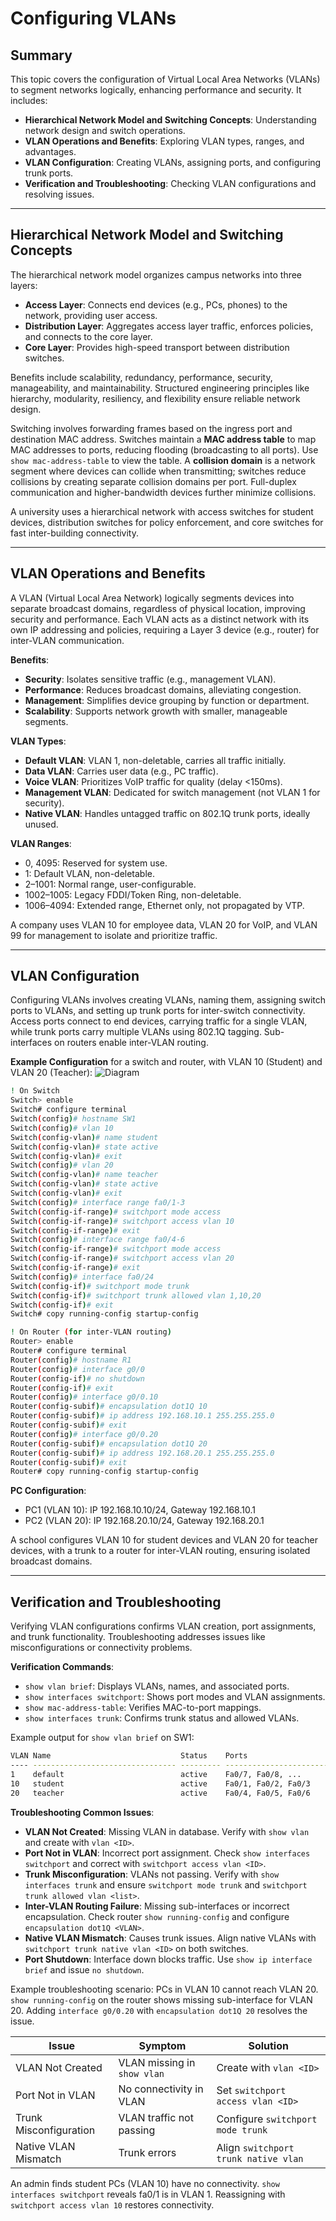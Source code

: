 # Configuring VLANs

## Summary

This topic covers the configuration of Virtual Local Area Networks (VLANs) to segment networks logically, enhancing performance and security. It includes:

* **Hierarchical Network Model and Switching Concepts**: Understanding network design and switch operations.
* **VLAN Operations and Benefits**: Exploring VLAN types, ranges, and advantages.
* **VLAN Configuration**: Creating VLANs, assigning ports, and configuring trunk ports.
* **Verification and Troubleshooting**: Checking VLAN configurations and resolving issues.

---

## Hierarchical Network Model and Switching Concepts

The hierarchical network model organizes campus networks into three layers:
- **Access Layer**: Connects end devices (e.g., PCs, phones) to the network, providing user access.
- **Distribution Layer**: Aggregates access layer traffic, enforces policies, and connects to the core layer.
- **Core Layer**: Provides high-speed transport between distribution switches.

Benefits include scalability, redundancy, performance, security, manageability, and maintainability. Structured engineering principles like hierarchy, modularity, resiliency, and flexibility ensure reliable network design.

Switching involves forwarding frames based on the ingress port and destination MAC address. Switches maintain a **MAC address table** to map MAC addresses to ports, reducing flooding (broadcasting to all ports). Use `show mac-address-table` to view the table. A **collision domain** is a network segment where devices can collide when transmitting; switches reduce collisions by creating separate collision domains per port. Full-duplex communication and higher-bandwidth devices further minimize collisions.

A university uses a hierarchical network with access switches for student devices, distribution switches for policy enforcement, and core switches for fast inter-building connectivity.

---

## VLAN Operations and Benefits

A VLAN (Virtual Local Area Network) logically segments devices into separate broadcast domains, regardless of physical location, improving security and performance. Each VLAN acts as a distinct network with its own IP addressing and policies, requiring a Layer 3 device (e.g., router) for inter-VLAN communication.

**Benefits**:
- **Security**: Isolates sensitive traffic (e.g., management VLAN).
- **Performance**: Reduces broadcast domains, alleviating congestion.
- **Management**: Simplifies device grouping by function or department.
- **Scalability**: Supports network growth with smaller, manageable segments.

**VLAN Types**:
- **Default VLAN**: VLAN 1, non-deletable, carries all traffic initially.
- **Data VLAN**: Carries user data (e.g., PC traffic).
- **Voice VLAN**: Prioritizes VoIP traffic for quality (delay <150ms).
- **Management VLAN**: Dedicated for switch management (not VLAN 1 for security).
- **Native VLAN**: Handles untagged traffic on 802.1Q trunk ports, ideally unused.

**VLAN Ranges**:
- 0, 4095: Reserved for system use.
- 1: Default VLAN, non-deletable.
- 2–1001: Normal range, user-configurable.
- 1002–1005: Legacy FDDI/Token Ring, non-deletable.
- 1006–4094: Extended range, Ethernet only, not propagated by VTP.

A company uses VLAN 10 for employee data, VLAN 20 for VoIP, and VLAN 99 for management to isolate and prioritize traffic.

---

## VLAN Configuration

Configuring VLANs involves creating VLANs, naming them, assigning switch ports to VLANs, and setting up trunk ports for inter-switch connectivity. Access ports connect to end devices, carrying traffic for a single VLAN, while trunk ports carry multiple VLANs using 802.1Q tagging. Sub-interfaces on routers enable inter-VLAN routing.

**Example Configuration** for a switch and router, with VLAN 10 (Student) and VLAN 20 (Teacher):
![Diagram](https://res.cloudinary.com/ddsojj7zo/image/upload/v1750949794/Capture_d_%C3%A9cran_du_2025-06-26_16-56-14_lyn6rg.png)
```bash
! On Switch
Switch> enable
Switch# configure terminal
Switch(config)# hostname SW1
Switch(config)# vlan 10
Switch(config-vlan)# name student
Switch(config-vlan)# state active
Switch(config-vlan)# exit
Switch(config)# vlan 20
Switch(config-vlan)# name teacher
Switch(config-vlan)# state active
Switch(config-vlan)# exit
Switch(config)# interface range fa0/1-3
Switch(config-if-range)# switchport mode access
Switch(config-if-range)# switchport access vlan 10
Switch(config-if-range)# exit
Switch(config)# interface range fa0/4-6
Switch(config-if-range)# switchport mode access
Switch(config-if-range)# switchport access vlan 20
Switch(config-if-range)# exit
Switch(config)# interface fa0/24
Switch(config-if)# switchport mode trunk
Switch(config-if)# switchport trunk allowed vlan 1,10,20
Switch(config-if)# exit
Switch# copy running-config startup-config

! On Router (for inter-VLAN routing)
Router> enable
Router# configure terminal
Router(config)# hostname R1
Router(config)# interface g0/0
Router(config-if)# no shutdown
Router(config-if)# exit
Router(config)# interface g0/0.10
Router(config-subif)# encapsulation dot1Q 10
Router(config-subif)# ip address 192.168.10.1 255.255.255.0
Router(config-subif)# exit
Router(config)# interface g0/0.20
Router(config-subif)# encapsulation dot1Q 20
Router(config-subif)# ip address 192.168.20.1 255.255.255.0
Router(config-subif)# exit
Router# copy running-config startup-config
```

**PC Configuration**:
- PC1 (VLAN 10): IP 192.168.10.10/24, Gateway 192.168.10.1
- PC2 (VLAN 20): IP 192.168.20.10/24, Gateway 192.168.20.1

A school configures VLAN 10 for student devices and VLAN 20 for teacher devices, with a trunk to a router for inter-VLAN routing, ensuring isolated broadcast domains.

---

## Verification and Troubleshooting

Verifying VLAN configurations confirms VLAN creation, port assignments, and trunk functionality. Troubleshooting addresses issues like misconfigurations or connectivity problems.

**Verification Commands**:
- `show vlan brief`: Displays VLANs, names, and associated ports.
- `show interfaces switchport`: Shows port modes and VLAN assignments.
- `show mac-address-table`: Verifies MAC-to-port mappings.
- `show interfaces trunk`: Confirms trunk status and allowed VLANs.

Example output for `show vlan brief` on SW1:
```bash
VLAN Name                             Status    Ports
---- -------------------------------- --------- -------------------------------
1    default                          active    Fa0/7, Fa0/8, ...
10   student                          active    Fa0/1, Fa0/2, Fa0/3
20   teacher                          active    Fa0/4, Fa0/5, Fa0/6
```

**Troubleshooting Common Issues**:
- **VLAN Not Created**: Missing VLAN in database. Verify with `show vlan` and create with `vlan <ID>`.
- **Port Not in VLAN**: Incorrect port assignment. Check `show interfaces switchport` and correct with `switchport access vlan <ID>`.
- **Trunk Misconfiguration**: VLANs not passing. Verify with `show interfaces trunk` and ensure `switchport mode trunk` and `switchport trunk allowed vlan <list>`.
- **Inter-VLAN Routing Failure**: Missing sub-interfaces or incorrect encapsulation. Check router `show running-config` and configure `encapsulation dot1Q <VLAN>`.
- **Native VLAN Mismatch**: Causes trunk issues. Align native VLANs with `switchport trunk native vlan <ID>` on both switches.
- **Port Shutdown**: Interface down blocks traffic. Use `show ip interface brief` and issue `no shutdown`.

Example troubleshooting scenario: PCs in VLAN 10 cannot reach VLAN 20. `show running-config` on the router shows missing sub-interface for VLAN 20. Adding `interface g0/0.20` with `encapsulation dot1Q 20` resolves the issue.

| Issue                | Symptom                        | Solution                              |
|----------------------|--------------------------------|---------------------------------------|
| VLAN Not Created     | VLAN missing in `show vlan`    | Create with `vlan <ID>`               |
| Port Not in VLAN     | No connectivity in VLAN        | Set `switchport access vlan <ID>`     |
| Trunk Misconfiguration | VLAN traffic not passing      | Configure `switchport mode trunk`     |
| Native VLAN Mismatch | Trunk errors                  | Align `switchport trunk native vlan`  |

An admin finds student PCs (VLAN 10) have no connectivity. `show interfaces switchport` reveals fa0/1 is in VLAN 1. Reassigning with `switchport access vlan 10` restores connectivity.